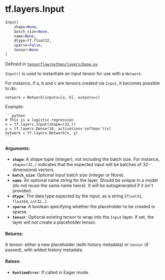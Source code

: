 <div itemscope itemtype="http://developers.google.com/ReferenceObject">
<meta itemprop="name" content="tf.layers.Input" />
</div>

# tf.layers.Input

``` python
Input(
    shape=None,
    batch_size=None,
    name=None,
    dtype=tf.float32,
    sparse=False,
    tensor=None
)
```



Defined in [`tensorflow/python/layers/base.py`](https://www.tensorflow.org/code/tensorflow/python/layers/base.py).

`Input()` is used to instantiate an input tensor for use with a `Network`.

For instance, if a, b and c are tensors created via `Input`,
it becomes possible to do:

`network = Network(inputs=[a, b], outputs=c)`

Example:

    ```python
    # This is a logistic regression
    x = tf.layers.Input(shape=(32,))
    y = tf.layers.Dense(16, activation='softmax')(x)
    network = tf.layers.Network(x, y)
    ```

#### Arguments:

* <b>`shape`</b>: A shape tuple (integer), not including the batch size.
        For instance, `shape=(32,)` indicates that the expected input
        will be batches of 32-dimensional vectors.
* <b>`batch_size`</b>: Optional input batch size (integer or None).
* <b>`name`</b>: An optional name string for the layer.
        Should be unique in a model (do not reuse the same name twice).
        It will be autogenerated if it isn't provided.
* <b>`dtype`</b>: The data type expected by the input, as a string
        (`float32`, `float64`, `int32`...)
* <b>`sparse`</b>: A boolean specifying whether the placeholder
        to be created is sparse.
* <b>`tensor`</b>: Optional existing tensor to wrap into the `Input` layer.
        If set, the layer will not create a placeholder tensor.


#### Returns:

A tensor: either a new placeholder (with history metadata) or
`tensor` (if passed), with added history metadata.


#### Raises:

* <b>`RuntimeError`</b>: If called in Eager mode.